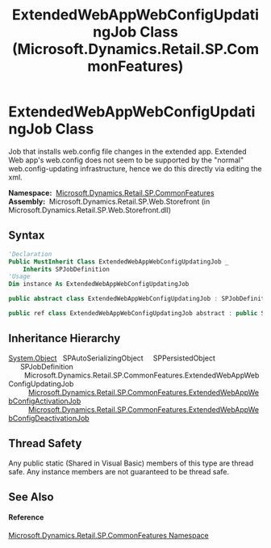 ﻿---
title: ExtendedWebAppWebConfigUpdatingJob Class (Microsoft.Dynamics.Retail.SP.CommonFeatures)
TOCTitle: ExtendedWebAppWebConfigUpdatingJob Class
ms:assetid: T:Microsoft.Dynamics.Retail.SP.CommonFeatures.ExtendedWebAppWebConfigUpdatingJob
ms:mtpsurl: https://technet.microsoft.com/en-us/library/microsoft.dynamics.retail.sp.commonfeatures.extendedwebappwebconfigupdatingjob(v=AX.60)
ms:contentKeyID: 62203293
ms.date: 05/18/2015
mtps_version: v=AX.60
f1_keywords:
- Microsoft.Dynamics.Retail.SP.CommonFeatures.ExtendedWebAppWebConfigUpdatingJob
dev_langs:
- CSharp
- C++
- VB
---

# ExtendedWebAppWebConfigUpdatingJob Class

Job that installs web.config file changes in the extended app. Extended Web app's web.config does not seem to be supported by the "normal" web.config-updating infrastructure, hence we do this directly via editing the xml.

**Namespace:**  [Microsoft.Dynamics.Retail.SP.CommonFeatures](microsoft-dynamics-retail-sp-commonfeatures-namespace.md)  
**Assembly:**  Microsoft.Dynamics.Retail.SP.Web.Storefront (in Microsoft.Dynamics.Retail.SP.Web.Storefront.dll)

## Syntax

``` vb
'Declaration
Public MustInherit Class ExtendedWebAppWebConfigUpdatingJob _
    Inherits SPJobDefinition
'Usage
Dim instance As ExtendedWebAppWebConfigUpdatingJob
```

``` csharp
public abstract class ExtendedWebAppWebConfigUpdatingJob : SPJobDefinition
```

``` c++
public ref class ExtendedWebAppWebConfigUpdatingJob abstract : public SPJobDefinition
```

## Inheritance Hierarchy

[System.Object](https://technet.microsoft.com/en-us/library/e5kfa45b\(v=ax.60\))  
  SPAutoSerializingObject  
    SPPersistedObject  
      SPJobDefinition  
        Microsoft.Dynamics.Retail.SP.CommonFeatures.ExtendedWebAppWebConfigUpdatingJob  
          [Microsoft.Dynamics.Retail.SP.CommonFeatures.ExtendedWebAppWebConfigActivationJob](extendedwebappwebconfigactivationjob-class-microsoft-dynamics-retail-sp-commonfeatures.md)  
          [Microsoft.Dynamics.Retail.SP.CommonFeatures.ExtendedWebAppWebConfigDeactivationJob](extendedwebappwebconfigdeactivationjob-class-microsoft-dynamics-retail-sp-commonfeatures.md)  

## Thread Safety

Any public static (Shared in Visual Basic) members of this type are thread safe. Any instance members are not guaranteed to be thread safe.

## See Also

#### Reference

[Microsoft.Dynamics.Retail.SP.CommonFeatures Namespace](microsoft-dynamics-retail-sp-commonfeatures-namespace.md)

